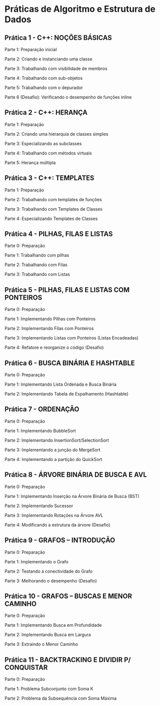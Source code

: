 # Práticas de Algoritmo e Estrutura de Dados

## Prática 1 - C++: NOÇÕES BÁSICAS 

Parte 1: Preparação inicial

Parte 2: Criando e instanciando uma classe

Parte 3: Trabalhando com visibilidade de membros

Parte 4: Trabalhando com sub-objetos

Parte 5: Trabalhando com o depurador

Parte 6 (Desafio): Verificando o desempenho de funções inline


## Prática 2 - C++: HERANÇA

Parte 1: Preparação

Parte 2: Criando uma hierarquia de classes simples

Parte 3: Especializando as subclasses

Parte 4: Trabalhando com métodos virtuais

Parte 5: Herança múltipla


## Prática 3 - C++: TEMPLATES

Parte 1: Preparação

Parte 2: Trabalhando com templates de funções

Parte 3: Trabalhando com Templates de Classes

Parte 4: Especializando Templates de Classes


## Prática 4 - PILHAS, FILAS E LISTAS

Parte 0: Preparação

Parte 1: Trabalhando com pilhas

Parte 2: Trabalhando com Filas

Parte 3: Trabalhando com Listas


## Prática 5 - PILHAS, FILAS E LISTAS COM PONTEIROS

Parte 0: Preparação

Parte 1: Implementando Pilhas com Ponteiros

Parte 2: Implementando Filas com Ponteiros

Parte 3: Implementando Listas com Ponteiros (Listas Encadeadas)

Parte 4: Refatore e reorganize o código (Desafio)


## Prática 6 - BUSCA BINÁRIA E HASHTABLE

Parte 0: Preparação

Parte 1: Implementando Lista Ordenada e Busca Binária

Parte 2: Implementando Tabela de Espalhamento (Hashtable)


## Prática 7 - ORDENAÇÃO

Parte 0: Preparação

Parte 1: Implementando BubbleSort

Parte 2: Implementando InsertionSort/SelectionSort

Parte 3: Implementando a junção do MergeSort

Parte 4: Implementando a partição do QuickSort


## Prática 8 - ÁRVORE BINÁRIA DE BUSCA E AVL

Parte 0: Preparação

Parte 1: Implementando Inserção na Árvore Binária de Busca (BST)

Parte 2: Implementando Sucessor

Parte 3: Implementando Rotações na Árvore AVL

Parte 4: Modificando a estrutura da árvore (Desafio) 


## Prática 9 - GRAFOS – INTRODUÇÃO

Parte 0: Preparação

Parte 1: Implementando o Grafo

Parte 2: Testando a conectividade do Grafo

Parte 3: Melhorando o desempenho (Desafio)


## Prática 10 - GRAFOS – BUSCAS E MENOR CAMINHO

Parte 0: Preparação

Parte 1: Implementando Busca em Profundidade

Parte 2: Implementando Busca em Largura

Parte 3: Extraindo o Menor Caminho


## Prática 11 - BACKTRACKING E DIVIDIR P/ CONQUISTAR

Parte 0: Preparação

Parte 1: Problema Subconjunto com Soma K

Parte 2: Problema da Subsequência com Soma Máxima




















